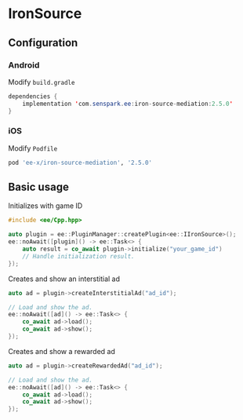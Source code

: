 # IronSource
## Configuration
### Android
Modify `build.gradle`
```java
dependencies {
    implementation 'com.senspark.ee:iron-source-mediation:2.5.0'
}
```

### iOS
Modify `Podfile`
```ruby
pod 'ee-x/iron-source-mediation', '2.5.0'
```

## Basic usage
Initializes with game ID
```cpp
#include <ee/Cpp.hpp>

auto plugin = ee::PluginManager::createPlugin<ee::IIronSource>();
ee::noAwait([plugin]() -> ee::Task<> {
    auto result = co_await plugin->initialize("your_game_id")
    // Handle initialization result.
});
```

Creates and show an interstitial ad
```cpp
auto ad = plugin->createInterstitialAd("ad_id");

// Load and show the ad.
ee::noAwait([ad]() -> ee::Task<> {
    co_await ad->load();
    co_await ad->show();
});
```

Creates and show a rewarded ad
```cpp
auto ad = plugin->createRewardedAd("ad_id");

// Load and show the ad.
ee::noAwait([ad]() -> ee::Task<> {
    co_await ad->load();
    co_await ad->show();
});
```